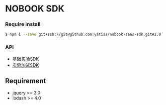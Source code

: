 # NOBOOK SDK
### Require install
```bash
$ npm i --save git+ssh://git@github.com:yatiss/nobook-saas-sdk.git#2.0.0
```

### API
* [基础实验SDK](nobook/lab/README.md)
* [实验加试SDK](nobook/additional/README.md)

## Requirement
* jquery >= 3.0
* lodash >= 4.0